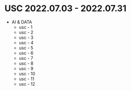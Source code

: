 # USC 2022.07.03 - 2022.07.31

* AI & DATA
  * usc - 1 
  * usc - 2
  * usc - 3 
  * usc - 4 
  * usc - 5
  * usc - 6
  * usc - 7
  * usc - 8
  * usc - 9
  * usc - 10
  * usc - 11
  * usc - 12 
  
